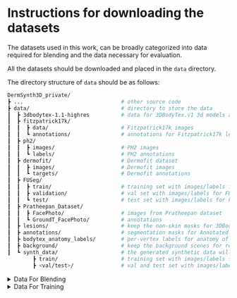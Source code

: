 
# Instructions for downloading the datasets

The datasets used in this work, can be broadly categorized into data required for blending and the data necessary for evaluation.

All the datasets should be downloaded and placed in the `data` directory. 

The directory structure of `data` should be as follows:


```bash
DermSynth3D_private/
┣ ...						   		# other source code
┣ data/                        		# directory to store the data
┃  ┣ 3dbodytex-1.1-highres   		# data for 3DBodyTex.v1 3d models and texture maps
┃  ┣ fitzpatrick17k/
┃  ┃  ┣ data/               		# Fitzpatrick17k images
┃  ┃  ┗ annotations/        		# annotations for Fitzpatrick17k lesions
┃  ┣ ph2/                   
┃  ┃  ┣ images/               		# PH2 images
┃  ┃  ┗ labels/               		# PH2 annotations
┃  ┣ dermofit/ 						# Dermofit dataset
┃  ┃  ┣ images/               		# Dermofit images	
┃  ┃  ┗ targets/               		# Dermofit annotations 
┃  ┣ FUSeg/
┃  ┃  ┣ train/               		# training set with images/labels for FUSeg
┃  ┃  ┣ validation/               	# val set with images/labels for FUSeg
┃  ┃  ┗ test/               		# test set with images/labels for FUSeg
┃  ┣ Pratheepan_Dataset/
┃  ┃  ┣ FacePhoto/               	# images from Pratheepan dataset
┃  ┃  ┗ GroundT_FacePhoto/  	 	# annotations
┃  ┣ lesions/                   	# keep the non-skin masks for 3DBodyTex.v1 meshes here
┃  ┣ annotations/                   # segmentation masks for Annotated Fitzpatrick17k lesions
┃  ┣ bodytex_anatomy_labels/ 		# per-vertex labels for anatomy of 3DBodyTex.v1 meshes
┃  ┣ background/               		# keep the background scenes for rendering here
┃  ┗ synth_data/			   		# the generated synthetic data will be stored here
    	┣ train/               		# training set with images/labels for training on synthetic data
	    ┣ <val/test>/ 			 	# val and test set with images/labels for training on synthetic data
```
<details>

<summary> Data For Blending </summary>
<!-- ## Data For Blending  -->

### Download 3DBodyTex.v1 meshes

The `3DBodyTex.v1` dataset can be downloaded from [here](https://cvi2.uni.lu/datasets/).

`3DBodyTex.v1` contains the meshes and texture images used in this work and can be downloaded from the external site linked above (after accepting a license agreement). 

**NOTE**: These textured meshes are needed to run the code to generate the data.

We provide the non-skin texture maps annotations for 2 meshes: `006-f-run` and `221-m-u`. 
Hence, to generate the data, make sure to get the `.obj` files for these two meshes and place them in `data/3dbodytex-1.1-highres` before excecuting `scripts/gen_data.py`.

After accepting the licence, download and unzip the data in `./data/`.

### Download the Fitzpatrick17k dataset

We used the skin conditions from [Fitzpatrick17k](https://github.com/mattgroh/fitzpatrick17k). See instructions to get access to the Fitzpatrick17k images.

After downloading the dataset, unzip the dataset:
```
unzip fitzpatrick17k.zip -d data/fitzpatrick17k/
```

### Download the Fitzpatrick17k annotations

The densely annotated lesion masks from the Fitzpatrick17k dataset are given within this repository under the `data` directory.

### Download the Background Scenes

Although you can use any scenes as background for generating the random views of the lesioned-meshes, we used [SceneNet RGB-D](https://robotvault.bitbucket.io/scenenet-rgbd.html) for the background IndoorScenes. Specifically, we used [this split](https://www.doc.ic.ac.uk/~bjm113/scenenet_data/train_split/train_0.tar.gz), and sampled 3000 images from it.

</details>

<details>

<summary> Data For Training </summary>

### Download the FUSeg dataset

The Foot Ulcer Segmentation Challenge (FUSeg) dataset is available to download from [their official repository](https://github.com/uwm-bigdata/wound-segmentation/tree/master/data/Foot%20Ulcer%20Segmentation%20Challenge). Download and unpack the dataset at `data/FUSeg/`, maintaining the Folder Structure shown below.

### Download the Pratheepan dataset

The Pratheepan dataset is available to download from [their official website](https://web.fsktm.um.edu.my/~cschan/downloads_skin_dataset.html). The images and the corresponding ground truth masks are available in a ZIP file hosted on Google Drive. Download and unpack the dataset at `data/Pratheepan_Dataset/`.

### Download the PH2 dataset

The PH2 dataset can be downloaded from [the official ADDI Project website](https://www.fc.up.pt/addi/ph2%20database.html). Download and unpack the dataset at `data/ph2/`, maintaining the Folder Structure shown below.

### Download the DermoFit dataset

The DermoFit dataset is available through a paid perpetual academic license from the University of Edinburgh. Please access the dataset following the instructions for [the DermoFit Image Library](https://licensing.edinburgh-innovations.ed.ac.uk/product/dermofit-image-library) and unpack it at `data/dermofit/`, maintaining the Folder Structure shown below.

### Creating the Synthetic dataset

To prepare the synthetic dataset for training. Sample the `images`, and `targets` from the path where you saved the rendered lesions (`./out/blend_lesions/`). Then organise them into `train/val`.

Alternatively, you can use the code provided in `scripts/prep_data.py` to create it.

</details>